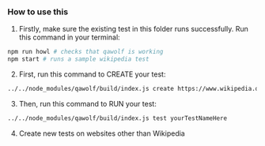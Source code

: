 
### How to use this

1. Firstly, make sure the existing test in this folder runs successfully. Run this command in your terminal:

```sh
npm run howl # checks that qawolf is working
npm start # runs a sample wikipedia test
```

2. First, run this command to CREATE your test:

```sh
../../node_modules/qawolf/build/index.js create https://www.wikipedia.org/ yourTestNameHere
```

3. Then, run this command to RUN your test:

```sh
../../node_modules/qawolf/build/index.js test yourTestNameHere
```

4. Create new tests on websites other than Wikipedia